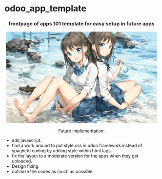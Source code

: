 # odoo_app_template

<h3 align="center">frontpage of apps 101 template for easy setup in future apps</h3>

<p align="center">
<img src="readme_designs_git/hero_banner_read_me.jpg" alt="hero-banner" width=auto height=300/>
</p>
<p align="center">
Future implementation:

<ul position: absolute;
left: 50%;
margin-left: -1em;>
 <li>add javascript. </li>
<li>find a work around to put style.css in odoo framework instead of spaghetti coding by adding style within html tags.</li>
<li>fix the layout to a moderate version for the apps when they get uploaded.</li>
<li>Design fixing.</li>
<li>optimize the codes as much as possible.</li>
</ul>
</p>
